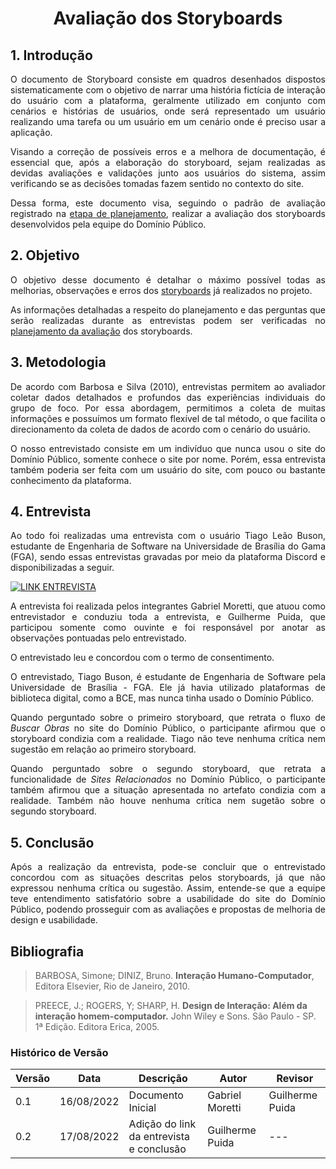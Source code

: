 # <center> Avaliação dos Storyboards

<div align="justify">

## 1. Introdução

O documento de Storyboard consiste em quadros desenhados dispostos sistematicamente com o objetivo de narrar uma história fictícia de interação do usuário com a plataforma, geralmente utilizado em conjunto com cenários e histórias de usuários, onde será representado um usuário realizando uma tarefa ou um usuário em um cenário onde é preciso usar a aplicação. 

Visando a correção de possíveis erros e a melhora de documentação, é essencial que, após a elaboração do storyboard, sejam realizadas as devidas avaliações e validações junto aos usuários do sistema, assim verificando se as decisões tomadas fazem sentido no contexto do site.

Dessa forma, este documento visa, seguindo o padrão de avaliação registrado na [etapa de planejamento](), realizar a avaliação dos storyboards desenvolvidos pela equipe do Domínio Público.

## 2. Objetivo

O objetivo desse documento é detalhar o máximo possível todas as melhorias, observações e erros dos [storyboards](https://interacao-humano-computador.github.io/2022.1-Dominio-Publico/#/design/Fase1/storyboard) já realizados no projeto.

As informações detalhadas a respeito do planejamento e das perguntas que serão realizadas durante as entrevistas podem ser verificadas no [planejamento da avaliação]() dos storyboards.

## 3. Metodologia

De acordo com Barbosa e Silva (2010), entrevistas permitem ao avaliador coletar dados detalhados e profundos das experiências individuais do grupo de foco. Por essa abordagem, permitimos a coleta de muitas informações e possuímos um formato flexível de tal método, o que facilita o direcionamento da coleta de dados de acordo com o cenário do usuário.

O nosso entrevistado consiste em um indivíduo que nunca usou o site do Domínio Público, somente conhece o site por nome. Porém, essa entrevista também poderia ser feita com um usuário do site, com pouco ou bastante conhecimento da plataforma.

## 4. Entrevista

Ao todo foi realizadas uma entrevista com o usuário Tiago Leão Buson, 
estudante de Engenharia de Software na Universidade de Brasília do Gama (FGA), 
sendo essas entrevistas gravadas por meio da plataforma Discord e disponibilizadas a seguir.

[![LINK ENTREVISTA](https://img.youtube.com/vi/nuEIR6NgWxw/0.jpg)](https://www.youtube.com/watch?v=nuEIR6NgWxw)

A entrevista foi realizada pelos integrantes Gabriel Moretti, que atuou como entrevistador e conduziu toda a entrevista, 
e Guilherme Puida, que participou somente como ouvinte e foi responsável por anotar as observações pontuadas pelo entrevistado.

O entrevistado leu e concordou com o termo de consentimento.

O entrevistado, Tiago Buson, é estudante de Engenharia de Software pela Universidade de Brasília - FGA.
Ele já havia utilizado plataformas de biblioteca digital, como a BCE, mas nunca tinha usado o Domínio Público.

Quando perguntado sobre o primeiro storyboard, que retrata o fluxo de _Buscar Obras_ no site do Domínio Público, o participante afirmou
que o storyboard condizia com a realidade.
Tiago não teve nenhuma crítica nem sugestão em relação ao primeiro storyboard.

Quando perguntado sobre o segundo storyboard, que retrata a funcionalidade de _Sites Relacionados_ no Domínio Público, o participante
também afirmou que a situação apresentada no artefato condizia com a realidade.
Também não houve nenhuma crítica nem sugetão sobre o segundo storyboard.

## 5. Conclusão

Após a realização da entrevista, pode-se concluir que o entrevistado concordou
com as situações descritas pelos storyboards, já que não expressou nenhuma crítica ou sugestão.
Assim, entende-se que a equipe teve entendimento satisfatório sobre a usabilidade do site do Domínio Público,
podendo prosseguir com as avaliações e propostas de melhoria de design e usabilidade.

</div>

## Bibliografia

>BARBOSA, Simone; DINIZ, Bruno. **Interação Humano-Computador**, Editora Elsevier, Rio de Janeiro, 2010.

>PREECE, J.; ROGERS, Y; SHARP, H. **Design de Interação: Além da interação homem-computador.** John Wiley e Sons. São Paulo - SP. 1ª Edição. Editora Erica, 2005.

### Histórico de Versão

| Versão | Data | Descrição | Autor | Revisor |
|--------|------|-----------|-------|---------|
| 0.1 | 16/08/2022 | Documento Inicial | Gabriel Moretti | Guilherme Puida |
| 0.2 | 17/08/2022 | Adição do link da entrevista e conclusão | Guilherme Puida | --- |
